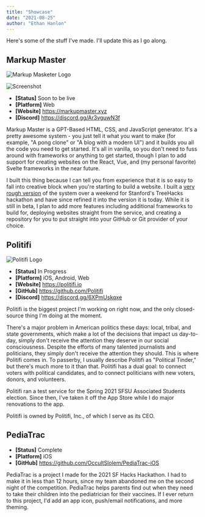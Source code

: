 ```yaml
---
title: "Showcase"
date: "2021-08-25"
author: "Ethan Hanlon"
---
```


Here's some of the stuff I've made. I'll update this as I go along.

## Markup Master

![Markup Masketer Logo](https://firebasestorage.googleapis.com/v0/b/hanlon-blog.appspot.com/o/markupmaster.png?alt=media&token=b1074740-7e5a-440c-bbff-fe5927bd9a65)

![Screenshot](https://firebasestorage.googleapis.com/v0/b/hanlon-blog.appspot.com/o/MarkupMasterScreenshot.png?alt=media&token=28ab688d-b7a1-4be3-a4ff-9a6f507ee5a9)

- **[Status]** Soon to be live
- **[Platform]** Web
- **[Website]** https://markupmaster.xyz
- **[Discord]** https://discord.gg/Ar3vguwN3f

Markup Master is a GPT-Based HTML, CSS, and JavaScript generator. It's a pretty awesome system - you just tell it what you want to make (for example, "A pong clone" or "A blog with a modern UI") and it builds you all the code you need to get started. It's all in vanilla, so you don't need to fuss around with frameworks or anything to get started, though I plan to add support for creating websites on the React, Vue, and (my personal favorite) Svelte frameworks in the near future.

I built this thing because I can tell you from experience that it is so  easy to fall into creative block when you're starting to build a website. I built a [very rough version](https://devpost.com/software/leviathan-fe6g7l) of the system over a weekend for Stanford's TreeHacks hackathon and have since refined it into the version it is today. While it is still in beta, I plan to add more features including additional frameworks to build for, deploying websites straight from the service, and creating a repository for you to put straight into your GitHub or Git provider of your choice.

## Politifi

![Politifi Logo](https://www.politifi.io/assets/Politifi_SVG_White_Text.svg)

- **[Status]** In Progress
- **[Platform]** iOS, Android, Web
- **[Website]** https://politifi.io
- **[GitHub]** https://github.com/Politifi 
- **[Discord]** https://discord.gg/6XPmUskqxe

Politifi is the biggest project I'm working on right now, and the only closed-source thing I'm doing at the moment.

There's a major problem in American politics these days: local, tribal, and state governments, which make a lot of the decisions that impact us day-to-day, simply don't receive the attention they deserve in our social consciousness. Despite the efforts of many talented journalists and politicians, they simply don't receive the attention they should. This is where Politifi comes in. To passerby, I usually describe Politifi as "Political Tinder," but there's much more to it than that. Politifi has a dual goal: to connect voters with political candidates, and to connect politicians with new voters, donors, and volunteers.

Politifi ran a test service for the Spring 2021 SFSU Associated Students election. Since then, I've taken it off the App Store while I do major renovations to the app.

Politifi is owned by Politifi, Inc., of which I serve as its CEO.

## PediaTrac
- **[Status]** Complete
- **[Platform]** iOS
- **[GitHub]** https://github.com/OccultSlolem/PediaTrac-iOS

PediaTrac is a project I made for the 2021 SF Hacks Hackathon. I had to make it in less than 12 hours, since my team abandoned me on the second night of the competition. PediaTrac helps parents find out when they need to take their children into the pediatrician for their vaccines. If I ever return to this project, I'd add an app icon, push/email notifications, and more theming.
